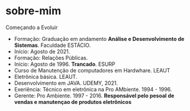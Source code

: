 # sobre-mim
Começando a Evoluir

* Formação: Graduação em andamento **Análise e Desenvolvimento de Sistemas**. Faculdade ESTÁCIO.
* Início: Agosto de 2021.
* Formação: Relações Públicas. 
* Início: Agosto de 1996. **Trancado**. ESURP 
* Curso de Manutenção de computadores em Hardwhare. LEAUT
* Eletrônica básica. LEAUT.
* Desenvolvimento em JAVA. UDEMY, 2021.
* Exeriência: Técnico em eletrônica na Pro AMbiente. 1994 - 1996.
* Gerente: Pro Ambiente. 1997 - 2016. **Responsável pelo pesoal de vendas e manutençao de produtos eletrônicos**
